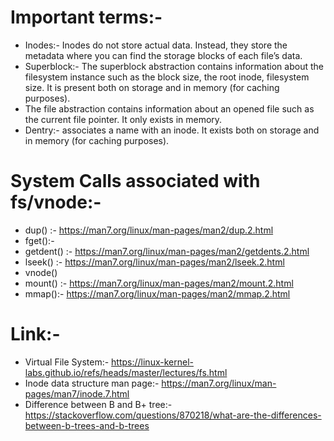 # Important terms:-
  * Inodes:- Inodes do not store actual data. Instead, they store the metadata where you can find the storage blocks of each file’s data.
  * Superblock:- The superblock abstraction contains information about the filesystem instance such as the block size, the root inode, filesystem size. It is present both on storage and in memory (for caching purposes).
  * The file abstraction contains information about an opened file such as the current file pointer. It only exists in memory.
  * Dentry:-  associates a name with an inode. It exists both on storage and in memory (for caching purposes).

# System Calls associated with fs/vnode:-
 * dup() :- https://man7.org/linux/man-pages/man2/dup.2.html
 * fget():- 
 * getdent() :- https://man7.org/linux/man-pages/man2/getdents.2.html
 * lseek() :- https://man7.org/linux/man-pages/man2/lseek.2.html
 * vnode() 
 * mount() :- https://man7.org/linux/man-pages/man2/mount.2.html
 * mmap():- https://man7.org/linux/man-pages/man2/mmap.2.html


# Link:-
   * Virtual File System:- https://linux-kernel-labs.github.io/refs/heads/master/lectures/fs.html
   * Inode data structure man page:- https://man7.org/linux/man-pages/man7/inode.7.html
   * Difference between B and B+ tree:- https://stackoverflow.com/questions/870218/what-are-the-differences-between-b-trees-and-b-trees


